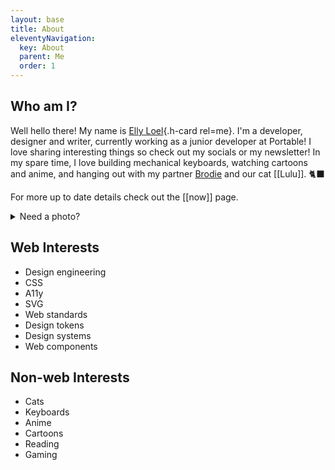 ```yaml
---
layout: base
title: About
eleventyNavigation:
  key: About
  parent: Me
  order: 1
---
```


## Who am I?

Well hello there! My name is [Elly Loel](https://ellyloel.com/){.h-card rel=me}. I'm a developer, designer and writer, currently working as a junior developer at Portable!
I love sharing interesting things so check out my socials or my newsletter! In my spare time, I love building mechanical keyboards, watching cartoons and anime, and hanging out with my partner [Brodie](https://nervousghost.com) and our cat [[Lulu]]. :black_cat:

For more up to date details check out the [[now]] page.

<details>
  <summary>
    Need a photo?
  </summary>
  <div class="[ photos ][ grid ]">
    {%- image "./src/assets/img/Elly_0564.jpg", "A headshot of Elly Loel, a white trans woman wearing a white turtle neck with a cream blazer and long blonde hair laying down in front of her shoulders framing her face, smiling.", "Headshot" -%}
    {%- image "./src/assets/img/062E9D23-2C1E-459F-B03B-ED6E556C78A7.jpg", "A torso shot of Elly Loel, a white trans woman in a pleated cream skirt and beige t-shirt with a white Ita bag covered in pins and badges, standing in front of a wall with a smiley face graffitied on it.", "Casual" -%}
    {%- image "./src/assets/img/forest princess.jpg", "A medium shot of Elly Loel, a white trans woman in a flowy white dress with long blonde curly hair, standing amongst the ferns in a forest.", "✨🐸🌲🧚🌱", true -%}
  </div>
</details>

## Web Interests

- Design engineering
- CSS
- A11y
- SVG
- Web standards
- Design tokens
- Design systems
- Web components

## Non-web Interests

- Cats
- Keyboards
- Anime
- Cartoons
- Reading
- Gaming
